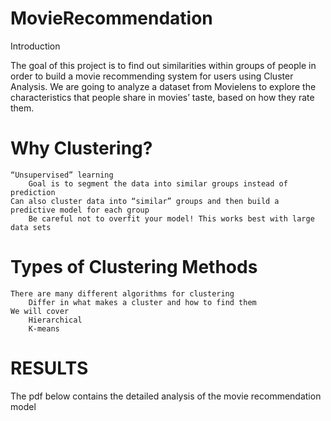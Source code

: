 # MovieRecommendation

Introduction

The goal of this project is to find out similarities within groups of people in order to build a movie recommending system for users using Cluster Analysis. We are going to analyze a dataset from Movielens to explore the characteristics that people share in movies’ taste, based on how they rate them.


# Why Clustering?

    “Unsupervised” learning
        Goal is to segment the data into similar groups instead of prediction
    Can also cluster data into “similar” groups and then build a predictive model for each group
        Be careful not to overfit your model! This works best with large data sets

# Types of Clustering Methods

    There are many different algorithms for clustering
        Differ in what makes a cluster and how to find them
    We will cover
        Hierarchical
        K-means

# RESULTS

The pdf below contains the detailed analysis of the movie recommendation model
